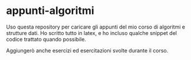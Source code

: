 # appunti-algoritmi
Uso questa repository per caricare gli appunti del mio corso di algoritmi e strutture dati.
Ho scritto tutto in latex, e ho incluso qualche snippet del codice trattato quando possibile.

Aggiungerò anche esercizi ed esercitazioni svolte durante il corso.

